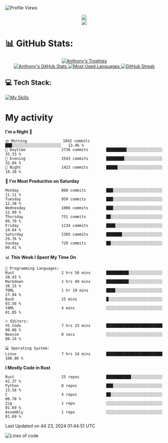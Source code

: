 
![Profile Views](https://komarev.com/ghpvc/?username=anthonymichaeltdm&label=Profile%20views&color=0e75b6&style=flat)

<!--profile banner-->
<div align="center">
  <img src="https://svg-banners.vercel.app/api?type=typeWriter&text1=Anthony%20Rubick&width=800&height=150" />
</div>

<!--profile views-->
<div align="center">
  <a href="https://u8views.com/github/AnthonyMichaelTDM">
    <img src="https://u8views.com/api/v1/github/profiles/68485672/views/day-week-month-total-count.svg">
  </a>
</div>

# 📊 GitHub Stats:

<!--trophies https://github.com/ryo-ma/github-profile-trophy -->
<div align="center"> 
  <a href="https://github.com/ryo-ma/github-profile-trophy">
    <picture>
      <source
        srcset="https://github-profile-trophy.vercel.app/?username=anthonymichaeltdm&theme=gitdimmed&no-frame=true&no-bg=true&column=-1"
        media="(prefers-color-scheme: dark)"
      />
      <source
        srcset="https://github-profile-trophy.vercel.app/?username=anthonymichaeltdm&theme=_____&no-frame=true&no-bg=true&column=-1"
        media="(prefers-color-scheme: light), (prefers-color-scheme: no-preference)"
      />
      <img src="https://github-profile-trophy.vercel.app/?username=anthonymichaeltdm&theme=gitdimmed&no-frame=true&no-bg=true&column=-1" alt="Anthony's Trophies" />
    </picture>
  </a>
</div>

<div align="center">
  <a href="https://github.com/anuraghazra/github-readme-stats">
    <picture>
      <source
        srcset="https://github-readme-stats.vercel.app/api?username=anthonymichaeltdm&show_icons=true&locale=en&theme=github_dark_dimmed&count_private=true&hide_border=true&include_all_commits=true"
        media="(prefers-color-scheme: dark)"
      />
      <source
        srcset="https://github-readme-stats.vercel.app/api?username=anthonymichaeltdm&show_icons=true&locale=en&theme=___&count_private=true&hide_border=true&include_all_commits=true"
        media="(prefers-color-scheme: light), (prefers-color-scheme: no-preference)"
      />
      <img src="https://github-readme-stats.vercel.app/api?username=anthonymichaeltdm&show_icons=true&locale=en&theme=github_dark_dimmed&count_private=true&hide_border=true&include_all_commits=true" alt="Anthony's GitHub Stats" />
    </picture>
  </a>
  
  <!--most used languages-->
  <a href="https://github.com/anuraghazra/github-readme-stats">
    <picture>
      <source
        srcset="https://github-readme-stats.vercel.app/api/top-langs?username=anthonymichaeltdm&show_icons=true&locale=en&layout=compact&theme=github_dark_dimmed&langs_count=8&count_private=true&size_weight=0.5&count_weight=0.5&hide_border=true"
        media="(prefers-color-scheme: dark)"
      />
      <source
        srcset="https://github-readme-stats.vercel.app/api/top-langs?username=anthonymichaeltdm&show_icons=true&locale=en&layout=compact&theme=____&langs_count=8&count_private=true&size_weight=0.5&count_weight=0.5&hide_border=true"
        media="(prefers-color-scheme: light), (prefers-color-scheme: no-preference)"
      />
      <img src="https://github-readme-stats.vercel.app/api/top-langs?username=anthonymichaeltdm&show_icons=true&locale=en&layout=compact&theme=github_dark_dimmed&langs_count=8&count_private=true&size_weight=0.5&count_weight=0.5&hide_border=true" alt="Most Used Languages" />
    </picture>
  </a>
  
  <!--streak https://git.io/streak-stats -->
  <a href="https://git.io/streak-stats">
    <picture>
      <source
        srcset="https://streak-stats.demolab.com?user=AnthonyMichaelTDM&theme=one-dark-pro&hide_border=true"
        media="(prefers-color-scheme: dark)"
      />
      <source
        srcset="https://streak-stats.demolab.com?user=AnthonyMichaelTDM&theme=_____&hide_border=true"
        media="(prefers-color-scheme: light), (prefers-color-scheme: no-preference)"
      />
      <img src="https://streak-stats.demolab.com?user=AnthonyMichaelTDM&theme=one-dark-pro&hide_border=true" alt="GitHub Streak" />
    </picture>
  </a>
</div>

<!--favorite languages and tools, and most used langs-->
## 💻 Tech Stack:

[![My Skills](https://skillicons.dev/icons?i=rust,actix,aws,github,githubactions,git,linux,bash,cpp,docker,java,latex,md,neovim,postgres,py,regex,vscode&theme=dark&perline=6)](https://skillicons.dev#gh-dark-mode-only)

# My activity

<!--START_SECTION:activity-->

<!--END_SECTION:activity-->

<!-- weekly activity https://github.com/AnthonyMichaelTDM/waka-readme-stats -->
<!--START_SECTION:waka-->
**I'm a Night 🦉** 

```text
🌞 Morning                1042 commits        ███░░░░░░░░░░░░░░░░░░░░░░   13.46 % 
🌆 Daytime                2736 commits        █████████░░░░░░░░░░░░░░░░   35.33 % 
🌃 Evening                2543 commits        ████████░░░░░░░░░░░░░░░░░   32.84 % 
🌙 Night                  1423 commits        █████░░░░░░░░░░░░░░░░░░░░   18.38 % 
```
📅 **I'm Most Productive on Saturday** 

```text
Monday                   860 commits         ███░░░░░░░░░░░░░░░░░░░░░░   11.11 % 
Tuesday                  959 commits         ███░░░░░░░░░░░░░░░░░░░░░░   12.38 % 
Wednesday                1006 commits        ███░░░░░░░░░░░░░░░░░░░░░░   12.99 % 
Thursday                 751 commits         ██░░░░░░░░░░░░░░░░░░░░░░░   09.70 % 
Friday                   1134 commits        ████░░░░░░░░░░░░░░░░░░░░░   14.64 % 
Saturday                 2305 commits        ███████░░░░░░░░░░░░░░░░░░   29.76 % 
Sunday                   729 commits         ██░░░░░░░░░░░░░░░░░░░░░░░   09.41 % 
```


📊 **This Week I Spent My Time On** 

```text
💬 Programming Languages: 
Rust                     2 hrs 50 mins       ██████████░░░░░░░░░░░░░░░   38.43 % 
Markdown                 2 hrs 49 mins       ██████████░░░░░░░░░░░░░░░   38.15 % 
TOML                     1 hr 19 mins        ████░░░░░░░░░░░░░░░░░░░░░   17.94 % 
Bash                     15 mins             █░░░░░░░░░░░░░░░░░░░░░░░░   03.56 % 
YAML                     4 mins              ░░░░░░░░░░░░░░░░░░░░░░░░░   01.05 % 

🔥 Editors: 
VS Code                  7 hrs 23 mins       █████████████████████████   99.86 % 
Neovim                   0 secs              ░░░░░░░░░░░░░░░░░░░░░░░░░   00.14 % 

💻 Operating System: 
Linux                    7 hrs 24 mins       █████████████████████████   100.00 % 
```

**I Mostly Code in Rust** 

```text
Rust                     25 repos            ███████████░░░░░░░░░░░░░░   42.37 % 
Python                   8 repos             ███░░░░░░░░░░░░░░░░░░░░░░   13.56 % 
C                        4 repos             ██░░░░░░░░░░░░░░░░░░░░░░░   06.78 % 
Zig                      1 repo              ░░░░░░░░░░░░░░░░░░░░░░░░░   01.69 % 
Assembly                 1 repo              ░░░░░░░░░░░░░░░░░░░░░░░░░   01.69 % 
```




 Last Updated on 44 23, 2024 01:44:51 UTC
<!--END_SECTION:waka-->

<!--START_SECTION:loc-->
![Lines of code](https://img.shields.io/badge/From%20Hello%20World%20I%27ve%20Written-16.8%20million%20lines%20of%20code-blue)


<!--END_SECTION:loc-->
